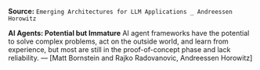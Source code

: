 **Source:** `Emerging Architectures for LLM Applications _ Andreessen Horowitz`

**AI Agents: Potential but Immature**
AI agent frameworks have the potential to solve complex problems, act on the outside world, and learn from experience, but most are still in the proof-of-concept phase and lack reliability. — [Matt Bornstein and Rajko Radovanovic, Andreessen Horowitz]
